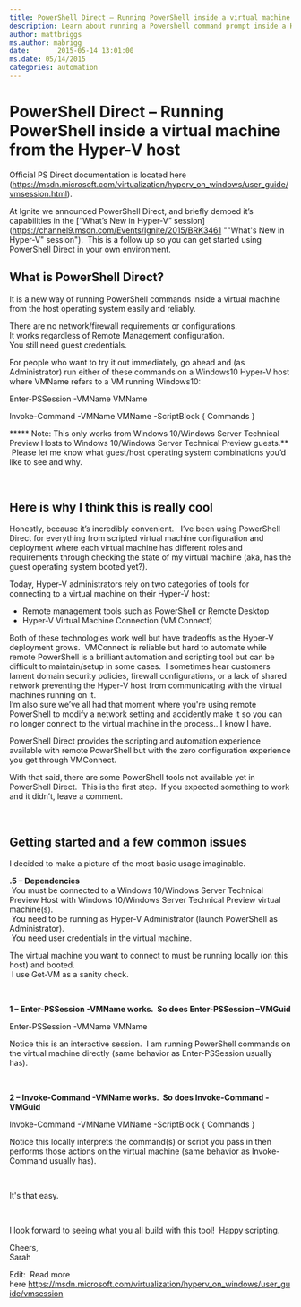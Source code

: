 ```yaml
---
title: PowerShell Direct – Running PowerShell inside a virtual machine from the Hyper-V host
description: Learn about running a Powershell command prompt inside a Hyper-V virtual machine host.
author: mattbriggs
ms.author: mabrigg
date:       2015-05-14 13:01:00
ms.date: 05/14/2015
categories: automation
---
```

# PowerShell Direct – Running PowerShell inside a virtual machine from the Hyper-V host

Official PS Direct documentation is located here (<https://msdn.microsoft.com/virtualization/hyperv_on_windows/user_guide/vmsession.html>).

At Ignite we announced PowerShell Direct, and briefly demoed it’s capabilities in the [“What’s New in Hyper-V” session](https://channel9.msdn.com/Events/Ignite/2015/BRK3461 ""What's New in Hyper-V" session").  This is a follow up so you can get started using PowerShell Direct in your own environment.

## What is PowerShell Direct?

It is a new way of running PowerShell commands inside a virtual machine from the host operating system easily and reliably.

There are no network/firewall requirements or configurations.  
It works regardless of Remote Management configuration.  
You still need guest credentials.

For people who want to try it out immediately, go ahead and (as Administrator) run either of these commands on a Windows10 Hyper-V host where VMName refers to a VM running Windows10:

Enter-PSSession -VMName VMName

Invoke-Command -VMName VMName -ScriptBlock { Commands }

***** Note: This only works from Windows 10/Windows Server Technical Preview Hosts to Windows 10/Windows Server Technical Preview guests.**  
 Please let me know what guest/host operating system combinations you’d like to see and why.

 

## Here is why I think this is really cool

Honestly, because it’s incredibly convenient.   I’ve been using PowerShell Direct for everything from scripted virtual machine configuration and deployment where each virtual machine has different roles and requirements through checking the state of my virtual machine (aka, has the guest operating system booted yet?).

Today, Hyper-V administrators rely on two categories of tools for connecting to a virtual machine on their Hyper-V host:

  * Remote management tools such as PowerShell or Remote Desktop
  * Hyper-V Virtual Machine Connection (VM Connect)



  
Both of these technologies work well but have tradeoffs as the Hyper-V deployment grows.  VMConnect is reliable but hard to automate while remote PowerShell is a brilliant automation and scripting tool but can be difficult to maintain/setup in some cases.  I sometimes hear customers lament domain security policies, firewall configurations, or a lack of shared network preventing the Hyper-V host from communicating with the virtual machines running on it.  
I’m also sure we’ve all had that moment where you're using remote PowerShell to modify a network setting and accidently make it so you can no longer connect to the virtual machine in the process…I know I have.

PowerShell Direct provides the scripting and automation experience available with remote PowerShell but with the zero configuration experience you get through VMConnect.

With that said, there are some PowerShell tools not available yet in PowerShell Direct.  This is the first step.  If you expected something to work and it didn’t, leave a comment.

 

## Getting started and a few common issues

I decided to make a picture of the most basic usage imaginable.

<!-- [![ ](https://msdnshared.blob.core.windows.net/media/TNBlogsFS/prod.evol.blogs.technet.com/CommunityServer.Blogs.Components.WeblogFiles/00/00/00/50/45/3580.PSSessionAndInvokeCommand.PNG)](https://msdnshared.blob.core.windows.net/media/TNBlogsFS/prod.evol.blogs.technet.com/CommunityServer.Blogs.Components.WeblogFiles/00/00/00/50/45/3580.PSSessionAndInvokeCommand.PNG) -->

  
**.5 – Dependencies**  
 You must be connected to a Windows 10/Windows Server Technical Preview Host with Windows 10/Windows Server Technical Preview virtual machine(s).  
 You need to be running as Hyper-V Administrator (launch PowerShell as Administrator).  
 You need user credentials in the virtual machine.

The virtual machine you want to connect to must be running locally (on this host) and booted.  
 I use Get-VM as a sanity check.

 

**1 – Enter-PSSession -VMName works.  So does Enter-PSSession –VMGuid**

Enter-PSSession -VMName VMName

Notice this is an interactive session.  I am running PowerShell commands on the virtual machine directly (same behavior as Enter-PSSession usually has).

 

**2 – Invoke-Command -VMName works.  So does Invoke-Command -VMGuid**

Invoke-Command -VMName VMName -ScriptBlock { Commands }

Notice this locally interprets the command(s) or script you pass in then performs those actions on the virtual machine (same behavior as Invoke-Command usually has).

 

It's that easy.

 

I look forward to seeing what you all build with this tool!  Happy scripting.

Cheers,  
Sarah

Edit:  Read more here <https://msdn.microsoft.com/virtualization/hyperv_on_windows/user_guide/vmsession> 
